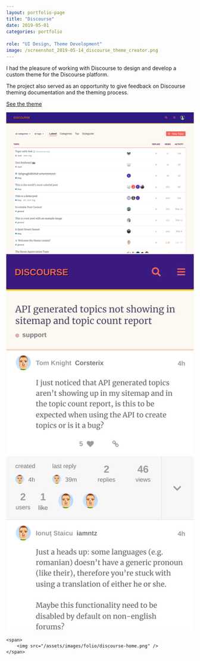 ```yaml
---
layout: portfolio-page
title: "Discourse"
date: 2019-05-01
categories: portfolio

role: "UI Design, Theme Development"
image: /screenshot_2019-05-14_discourse_theme_creator.png
---
```


I had the pleasure of working with Discourse to design and develop a custom theme for the Discourse platform. 

The project also served as an opportunity to give feedback on Discourse theming documentation and the theming process.

<a href="https://meta.discourse.org/t/hibiscus-springtime-discourse-theme/117812" class="nd-portfolio__btn" target="_blank">See the theme <i class="fa fa-external-link" aria-hidden="true"></i></a>


<div class="nd-portfolio__images center">
	<span>
		<img src="/assets/images/folio/screenshot_2019-05-14_discourse_theme_creator.png" />
	</span>
</div>

<div class="nd-portfolio__images even">
	<span>
		<img src="/assets/images/folio/discourse-post.png" />
	</span>

	<span>
		<img src="/assets/images/folio/discourse-home.png" />
	</span>
</div>
